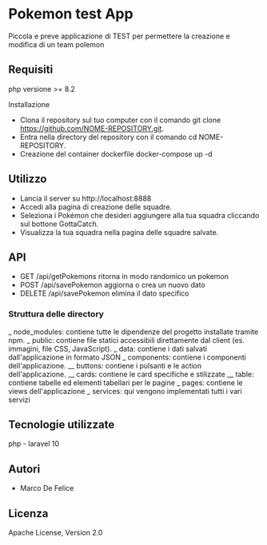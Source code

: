 # Pokemon test App
Piccola e preve applicazione di TEST per permettere la creazione e modifica di un team polemon

## Requisiti
php versione >= 8.2

Installazione
* Clona il repository sul tuo computer con il comando git clone https://github.com/NOME-REPOSITORY.git.
* Entra nella directory del repository con il comando cd NOME-REPOSITORY.
* Creazione del container dockerfile
  docker-compose up -d

## Utilizzo
* Lancia il server su http://localhost:8888
* Accedi alla pagina di creazione delle squadre.
* Seleziona i Pokémon che desideri aggiungere alla tua squadra cliccando sul bottone GottaCatch.
* Visualizza la tua squadra nella pagina delle squadre salvate.

## API
* GET /api/getPokemons ritorna in modo randomico un pokemon
* POST /api/savePokemon aggiorna o crea un nuovo dato
* DELETE /api/savePokemon elimina il dato specifico

### Struttura delle directory
_ node_modules: contiene tutte le dipendenze del progetto installate tramite npm.
_ public: contiene file statici accessibili direttamente dal client (es. immagini, file CSS, JavaScript).
_ data: contiene i dati salvati dall'applicazione in formato JSON
_ components: contiene i componenti dell'applicazione.
__ buttons: contiene i pulsanti e le action dell'applicazione.
__ cards: contiene le card specifiche e stilizzate
__ table: contiene tabelle ed elementi tabellari per le pagine
_ pages: contiene le views dell'applicazione
_ services: qui vengono implementati tutti i vari servizi

## Tecnologie utilizzate
php - laravel 10

## Autori
* Marco De Felice

## Licenza
Apache License, Version 2.0
